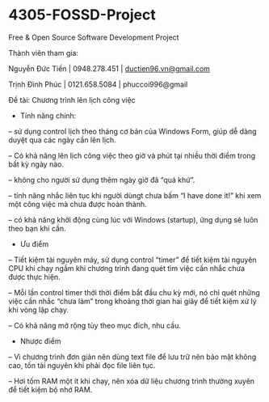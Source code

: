 # 4305-FOSSD-Project
Free &amp; Open Source Software Development Project

Thành viên tham gia:

Nguyễn Đức Tiến | 0948.278.451 | ductien96.vn@gmail.com 

Trịnh Đình Phúc | 0121.658.5084 | phuccoi996@gmail

Đề tài: Chương trình lên lịch công việc

* Tính năng chính:

– sử dụng control lịch theo tháng cơ bản của Windows Form, giúp dễ dàng duyệt qua các ngày cần lên lịch.

– Có khả năng lên lịch công việc theo giờ và phút tại nhiều thời điểm trong bất kỳ ngày nào.

– không cho người sử dụng thêm ngày giờ đã “quá khứ”.

– tính năng nhắc liên tục khi người dùngt chưa bấm “I have done it!” khi xem một công việc mà chưa được hoàn thành.

– có khả năng khởi động cùng lúc với Windows (startup), ứng dụng sẽ luôn theo bạn khi cần.

* Ưu điểm

– Tiết kiệm tài nguyên máy, sử dụng control “timer” để tiết kiệm tài nguyên CPU khi chạy ngầm khi chương trình đang quét tìm việc cần nhắc chưa được thực hiện.

– Mỗi lần control timer thới thời điểm bắt đầu chu kỳ mới, nó chỉ quét những việc cần nhắc “chưa làm” trong khoảng thời gian hai giây để tiết kiệm xử lý khi vòng lặp chạy.

– Có khả năng mở rộng tùy theo mục đích, nhu cầu.

* Nhược điểm

– Vì chương trình đơn giản nên dùng text file để lưu trữ nên bảo mật không cao, tốn tài nguyên khi phải đọc file liên tục.

– Hơi tốm RAM một ít khi chạy, nên xóa dữ liệu chương trình thường xuyên để tiết kiệm bộ nhớ RAM.
